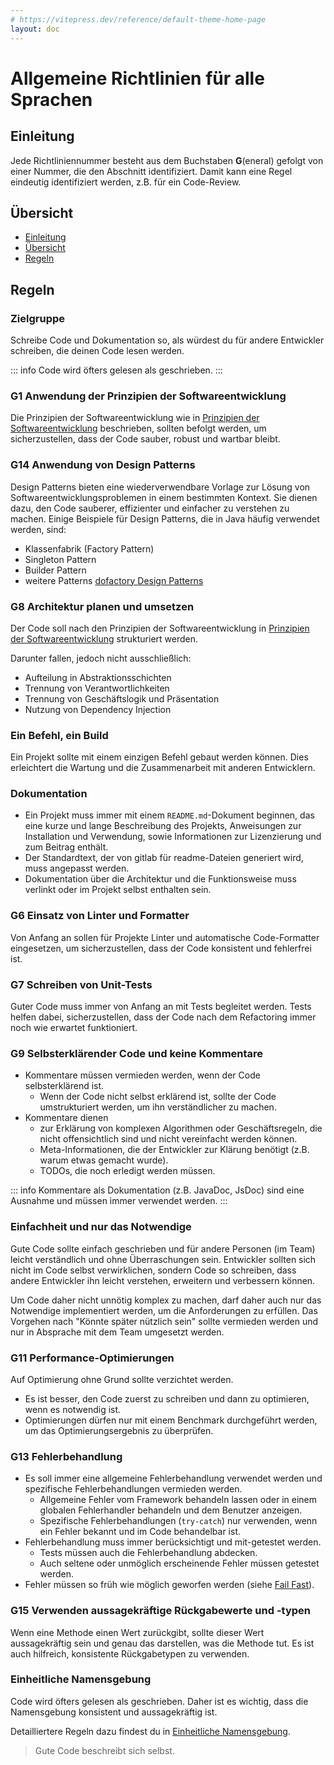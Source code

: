 ```yaml
---
# https://vitepress.dev/reference/default-theme-home-page
layout: doc
---
```


# Allgemeine Richtlinien für alle Sprachen

## Einleitung

Jede Richtliniennummer besteht aus dem Buchstaben **G**(eneral) gefolgt von einer Nummer, die den Abschnitt identifiziert. Damit kann eine Regel eindeutig identifiziert werden, z.B. für ein Code-Review.

## Übersicht

<!-- TOC depthfrom:2 depthto:2 -->

- [Einleitung](#einleitung)
- [Übersicht](#%C3%BCbersicht)
- [Regeln](#regeln)

<!-- /TOC -->

<!--
Uniformes Benennungsschema
Law of Demeter

-->

## Regeln

### Zielgruppe

Schreibe Code und Dokumentation so, als würdest du für andere Entwickler schreiben, die deinen Code lesen werden.

::: info
Code wird öfters gelesen als geschrieben.
:::

### G1 Anwendung der Prinzipien der Softwareentwicklung

Die Prinzipien der Softwareentwicklung wie in [Prinzipien der Softwareentwicklung](../2.principles/) beschrieben, sollten befolgt werden, um sicherzustellen, dass der Code sauber, robust und wartbar bleibt.

### G14 Anwendung von Design Patterns

Design Patterns bieten eine wiederverwendbare Vorlage zur Lösung von Softwareentwicklungsproblemen in einem bestimmten Kontext. Sie dienen dazu, den Code sauberer, effizienter und einfacher zu verstehen zu machen. Einige Beispiele für Design Patterns, die in Java häufig verwendet werden, sind:

* Klassenfabrik (Factory Pattern)
* Singleton Pattern
* Builder Pattern
* weitere Patterns [dofactory Design Patterns](https://www.dofactory.com/javascript/design-patterns)


### G8 Architektur planen und umsetzen

Der Code soll nach den Prinzipien der Softwareentwicklung in [Prinzipien der Softwareentwicklung](../2.principles/) strukturiert werden.

Darunter fallen, jedoch nicht ausschließlich:

* Aufteilung in Abstraktionsschichten
* Trennung von Verantwortlichkeiten
* Trennung von Geschäftslogik und Präsentation
* Nutzung von Dependency Injection

### Ein Befehl, ein Build

Ein Projekt sollte mit einem einzigen Befehl gebaut werden können. Dies erleichtert die Wartung und die Zusammenarbeit mit anderen Entwicklern.

### Dokumentation

* Ein Projekt muss immer mit einem `README.md`-Dokument beginnen, das eine kurze und lange Beschreibung des Projekts, Anweisungen zur Installation und Verwendung, sowie Informationen zur Lizenzierung und zum Beitrag enthält.
* Der Standardtext, der von gitlab für readme-Dateien generiert wird, muss angepasst werden.
* Dokumentation über die Architektur und die Funktionsweise muss verlinkt oder im Projekt selbst enthalten sein.

### G6 Einsatz von Linter und Formatter

Von Anfang an sollen für Projekte Linter und automatische Code-Formatter eingesetzen, um sicherzustellen, dass der Code konsistent und fehlerfrei ist.

### G7 Schreiben von Unit-Tests

Guter Code muss immer von Anfang an mit Tests begleitet werden.
Tests helfen dabei, sicherzustellen, dass der Code nach dem Refactoring immer noch wie erwartet funktioniert.

### G9 Selbsterklärender Code und keine Kommentare

* Kommentare müssen vermieden werden, wenn der Code selbsterklärend ist.
  * Wenn der Code nicht selbst erklärend ist, sollte der Code umstrukturiert werden, um ihn verständlicher zu machen.
* Kommentare dienen
  * zur Erklärung von komplexen Algorithmen oder Geschäftsregeln, die nicht offensichtlich sind und nicht vereinfacht werden können.
  * Meta-Informationen, die der Entwickler zur Klärung benötigt (z.B. warum etwas gemacht wurde).
  * TODOs, die noch erledigt werden müssen.

::: info
Kommentare als Dokumentation (z.B. JavaDoc, JsDoc) sind eine Ausnahme und müssen immer verwendet werden.
:::

### Einfachheit und nur das Notwendige

Gute Code sollte einfach geschrieben und für andere Personen (im Team) leicht verständlich und ohne Überraschungen sein.
Entwickler sollten sich nicht im Code selbst verwirklichen, sondern Code so schreiben, dass andere Entwickler ihn leicht verstehen, erweitern und verbessern können.

Um Code daher nicht unnötig komplex zu machen, darf daher auch nur das Notwendige implementiert werden, um die Anforderungen zu erfüllen.
Das Vorgehen nach "Könnte später nützlich sein" sollte vermieden werden und nur in Absprache mit dem Team umgesetzt werden.

### G11 Performance-Optimierungen

Auf Optimierung ohne Grund sollte verzichtet werden.

* Es ist besser, den Code zuerst zu schreiben und dann zu optimieren, wenn es notwendig ist.
* Optimierungen dürfen nur mit einem Benchmark durchgeführt werden, um das Optimierungsergebnis zu überprüfen.

### G13 Fehlerbehandlung

* Es soll immer eine allgemeine Fehlerbehandlung verwendet werden und spezifische Fehlerbehandlungen vermieden werden.
  * Allgemeine Fehler vom Framework behandeln lassen oder in einem globalen Fehlerhandler behandeln und dem Benutzer anzeigen.
  * Spezifische Fehlerbehandlungen (`try-catch`) nur verwenden, wenn ein Fehler bekannt und im Code behandelbar ist.
* Fehlerbehandlung muss immer berücksichtigt und mit-getestet werden.
  * Tests müssen auch die Fehlerbehandlung abdecken.
  * Auch seltene oder unmöglich erscheinende Fehler müssen getestet werden.
* Fehler müssen so früh wie möglich geworfen werden (siehe [Fail Fast](../2.principles/#fail-fast)).

### G15 Verwenden aussagekräftige Rückgabewerte und -typen

Wenn eine Methode einen Wert zurückgibt, sollte dieser Wert aussagekräftig sein und genau das darstellen, was die Methode tut. Es ist auch hilfreich, konsistente Rückgabetypen zu verwenden.

### Einheitliche Namensgebung

Code wird öfters gelesen als geschrieben.
Daher ist es wichtig, dass die Namensgebung konsistent und aussagekräftig ist.

Detailliertere Regeln dazu findest du in [Einheitliche Namensgebung](./naming.md).

> Gute Code beschreibt sich selbst.